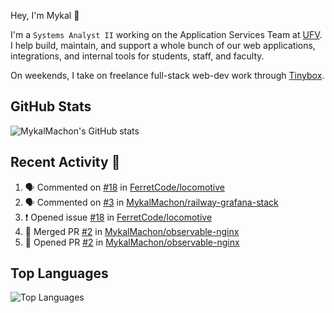 Hey, I'm Mykal 👋

I'm a `Systems Analyst II` working on the Application Services Team at [UFV](https://ufv.ca). 
I help build, maintain, and support a whole bunch of our web applications, integrations, and internal tools for students, staff, and faculty.

On weekends, I take on freelance full-stack web-dev work through [Tinybox](https://tinybox.dev).

## GitHub Stats
![MykalMachon's GitHub stats](https://github-readme-stats.vercel.app/api?username=MykalMachon&show_icons=true&theme=radical)

## Recent Activity 🚀

<!--START_SECTION:activity-->
1. 🗣 Commented on [#18](https://github.com/FerretCode/locomotive/issues/18#issuecomment-2719936325) in [FerretCode/locomotive](https://github.com/FerretCode/locomotive)
2. 🗣 Commented on [#3](https://github.com/MykalMachon/railway-grafana-stack/issues/3#issuecomment-2709412517) in [MykalMachon/railway-grafana-stack](https://github.com/MykalMachon/railway-grafana-stack)
3. ❗ Opened issue [#18](https://github.com/FerretCode/locomotive/issues/18) in [FerretCode/locomotive](https://github.com/FerretCode/locomotive)
4. 🎉 Merged PR [#2](https://github.com/MykalMachon/observable-nginx/pull/2) in [MykalMachon/observable-nginx](https://github.com/MykalMachon/observable-nginx)
5. 💪 Opened PR [#2](https://github.com/MykalMachon/observable-nginx/pull/2) in [MykalMachon/observable-nginx](https://github.com/MykalMachon/observable-nginx)
<!--END_SECTION:activity-->

## Top Languages
![Top Languages](https://github-readme-stats.vercel.app/api/top-langs/?username=MykalMachon&layout=compact&theme=radical)
